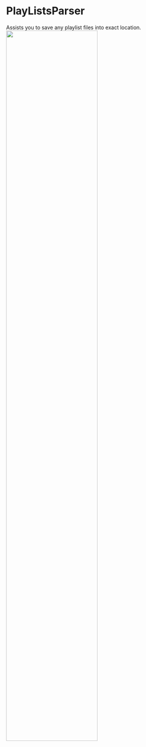 # PlayListsParser 
Assists you to save any playlist files into exact location.<br/>
<img src="https://user-images.githubusercontent.com/1889961/40048449-ef5099f4-583a-11e8-8c40-db81b1c5263f.png" width="70%"></img> <br/>
